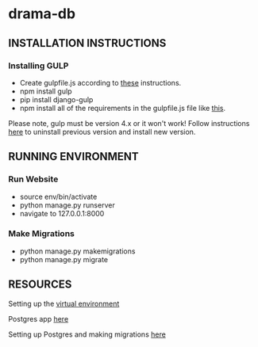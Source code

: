 # drama-db

<h2>INSTALLATION INSTRUCTIONS</h2>
<h3>Installing GULP</h3>
<ul>
<li>Create gulpfile.js according to <a href="https://stackoverflow.com/questions/38937095/no-gulpfile-found">these</a> instructions.</li>
<li>npm install gulp</li>
<li>pip install django-gulp</li>
<li>npm install all of the requirements in the gulpfile.js file like <a href="https://stackoverflow.com/questions/43586635/how-to-install-all-required-modules-from-gulpfile-js">this</a>.</li>
</ul>
<p>Please note, gulp must be version 4.x or it won't work! Follow instructions <a href="https://github.com/pattern-lab/edition-node-gulp/wiki/Updating-to-Gulp-4">here</a> to uninstall previous version and install new version.</p>
<h2>RUNNING ENVIRONMENT</h2> 
<h3>Run Website</h3>
<ul>
<li>source env/bin/activate</li>
<li>python manage.py runserver</li>
<li>navigate to 127.0.0.1:8000</li>
</ul>
<h3>Make Migrations</h3>
<ul>
<li>python manage.py makemigrations</li>
<li>python manage.py migrate</li>
</ul>

<h2>RESOURCES</h2>
<p>Setting up the <a href="https://virtualenv.pypa.io/en/latest/userguide/">virtual environment</a>
<p>Postgres app <a href="https://postgresapp.com/">here</a>
<p>Setting up Postgres and making migrations <a href="https://medium.com/agatha-codes/painless-postgresql-django-d4f03364989">here</a>
